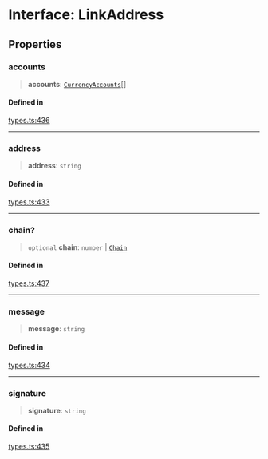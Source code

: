 # Interface: LinkAddress

## Properties

### accounts

> **accounts**: [`CurrencyAccounts`](/docs/SDK/interfaces/CurrencyAccounts.md)[]

#### Defined in

[types.ts:436](https://github.com/monerium/js-monorepo/blob/bdb556f177407a98459f8edb039e31cf37d07d7a/packages/sdk/src/types.ts#L436)

***

### address

> **address**: `string`

#### Defined in

[types.ts:433](https://github.com/monerium/js-monorepo/blob/bdb556f177407a98459f8edb039e31cf37d07d7a/packages/sdk/src/types.ts#L433)

***

### chain?

> `optional` **chain**: `number` \| [`Chain`](/docs/SDK/type-aliases/Chain.md)

#### Defined in

[types.ts:437](https://github.com/monerium/js-monorepo/blob/bdb556f177407a98459f8edb039e31cf37d07d7a/packages/sdk/src/types.ts#L437)

***

### message

> **message**: `string`

#### Defined in

[types.ts:434](https://github.com/monerium/js-monorepo/blob/bdb556f177407a98459f8edb039e31cf37d07d7a/packages/sdk/src/types.ts#L434)

***

### signature

> **signature**: `string`

#### Defined in

[types.ts:435](https://github.com/monerium/js-monorepo/blob/bdb556f177407a98459f8edb039e31cf37d07d7a/packages/sdk/src/types.ts#L435)
